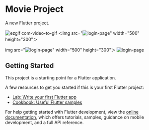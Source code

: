 # Movie Project

A new Flutter project.


![ezgif com-video-to-gif](https://github.com/eyuphan-oguz/softwareproject/assets/75530935/dfb1a505-9445-4abb-ba60-2fad55d76e5d)
＜img src="![login-page](https://github.com/eyuphan-oguz/softwareproject/assets/75530935/e8deb769-79c0-46c3-9396-e06aed03d5d7)" width="500" height="300"＞

img src="![login-page](https://github.com/eyuphan-oguz/softwareproject/assets/75530935/4b5ae090-eb6d-487b-9a62-08a2ccf12d9f)" width="500" height="300"＞
![login-page](https://github.com/eyuphan-oguz/softwareproject/assets/75530935/4b5ae090-eb6d-487b-9a62-08a2ccf12d9f)



## Getting Started

This project is a starting point for a Flutter application.

A few resources to get you started if this is your first Flutter project:

- [Lab: Write your first Flutter app](https://docs.flutter.dev/get-started/codelab)
- [Cookbook: Useful Flutter samples](https://docs.flutter.dev/cookbook)

For help getting started with Flutter development, view the
[online documentation](https://docs.flutter.dev/), which offers tutorials,
samples, guidance on mobile development, and a full API reference.
